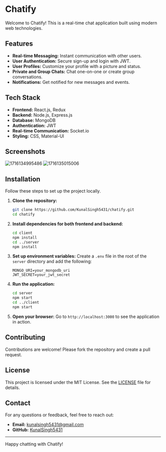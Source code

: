 # Chatify

Welcome to Chatify! This is a real-time chat application built using modern web technologies.

## Features

- **Real-time Messaging:** Instant communication with other users.
- **User Authentication:** Secure sign-up and login with JWT.
- **User Profiles:** Customize your profile with a picture and status.
- **Private and Group Chats:** Chat one-on-one or create group conversations.
- **Notifications:** Get notified for new messages and events.

## Tech Stack

- **Frontend:** React.js, Redux
- **Backend:** Node.js, Express.js
- **Database:** MongoDB
- **Authentication:** JWT
- **Real-time Communication:** Socket.io
- **Styling:** CSS, Material-UI

## Screenshots

![1716134995486](https://github.com/user-attachments/assets/c7dbaea4-68bf-4ad1-89a3-d9b41c2e2455)
![1716135015006](https://github.com/user-attachments/assets/e04da2ed-427d-41be-841e-90d58b96e103)

## Installation

Follow these steps to set up the project locally.

1. **Clone the repository:**
    ```sh
    git clone https://github.com/KunalSingh5431/chatify.git
    cd chatify
    ```

2. **Install dependencies for both frontend and backend:**
    ```sh
    cd client
    npm install
    cd ../server
    npm install
    ```

3. **Set up environment variables:**
    Create a `.env` file in the root of the `server` directory and add the following:
    ```
    MONGO_URI=your_mongodb_uri
    JWT_SECRET=your_jwt_secret
    ```

4. **Run the application:**
    ```sh
    cd server
    npm start
    cd ../client
    npm start
    ```

5. **Open your browser:**
    Go to `http://localhost:3000` to see the application in action.

## Contributing

Contributions are welcome! Please fork the repository and create a pull request.

## License

This project is licensed under the MIT License. See the [LICENSE](LICENSE) file for details.

## Contact

For any questions or feedback, feel free to reach out:

- **Email:** [kunalsingh5431@gmail.com](mailto:kunalsingh5431@gmail.com)
- **GitHub:** [KunalSingh5431](https://github.com/KunalSingh5431)

---

Happy chatting with Chatify!
